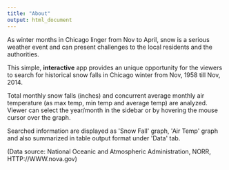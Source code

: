 ```yaml
---
title: "About"
output: html_document
---
```

As winter months in Chicago linger from Nov to April, snow is a serious weather event and can present challenges to the local residents and the authorities. 

This simple, **interactive** app provides an unique opportunity for the viewers to search for historical snow falls in Chicago winter from Nov, 1958 till Nov, 2014. 

Total monthly snow falls (inches) and concurrent average monthly air temperature (as max temp, min temp and average temp) are analyzed. Viewer can select the year/month in the sidebar or by hovering the mouse cursor over the graph.

Searched information are displayed as 'Snow Fall' graph, 'Air Temp' graph and also summarized in table output format under 'Data' tab. 

(Data source: National Oceanic and Atmospheric Administration, NORR, HTTP://WWW.nova.gov)
